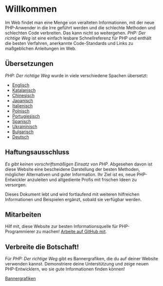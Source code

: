 # Willkommen

Im Web findet man eine Menge von veralteten Informationen, mit der neue PHP-Anwender in die Irre geführt werden und die
schlechte Methoden und schlechten Code verbreiten. Das kann nicht so weitergehen. _PHP: Der richtige Weg_ ist eine
einfach lesbare Schnellreferenz für PHP und enthält die besten Verfahren, anerkannte Code-Standards und Links zu
maßgeblichen Anleitungen im Web.

## Übersetzungen

_PHP: Der richtige Weg_ wurde in viele verschiedene Spachen übersetzt:

* [Englisch](http://www.phptherightway.com)
* [Katalanisch](http://ca.phptherightway.com)
* [Chinesisch](http://wulijun.github.com/php-the-right-way)
* [Japanisch](http://ja.phptherightway.com)
* [Italienisch](http://it.phptherightway.com)
* [Polnisch](http://pl.phptherightway.com/)
* [Portugiesisch](http://br.phptherightway.com/)
* [Spanisch](http://es.phptherightway.com)
* [Ukraininisch](http://iflista.github.com/php-the-right-way/)
* [Bulgarisch](http://bg.phptherightway.com/)
* [Deutsch](http://rwetzlmayr.github.io/php-the-right-way/)

## Haftungsausschluss

_Es gibt keinen vorschriftsmäßigen Einsatz von PHP_. Abgesehen davon ist diese Website eine bescheidene Darstellung der
besten Methoden, möglicher Alternativen und guter Information. Ihr Ziel ist es, neue PHP-Entwickler anzuleiten und altgediente Profis mit frischen Ideen zu versorgen.

Dieses Dokument lebt und wird fortlaufend mit weiteren hilfreichen Informationen und Beispielen ergänzt, sobald sie verfügbar werden.

## Mitarbeiten

Hilf mit, diese Website zur besten Informationsquelle für PHP-Programmierer zu machen! [Arbeite auf GitHub mit][1].

## Verbreite die Botschaft!

Für _PHP: Der richtige Weg_ gibt es Bannergrafiken, die du auf deiner Website verwenden kannst. Demonstriere deine
Unterstützung und zeige neuen PHP-Entwicklern, wo sie gute Informationen finden können!

[Bannergrafiken][2]

[1]: https://github.com/codeguy/php-the-right-way/tree/gh-pages
[2]: ./banners.html
